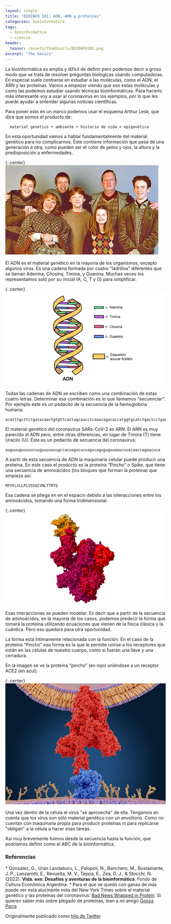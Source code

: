 ```yaml
---
layout: single
title: "BIOINFO 101: ADN, ARN y proteínas"
categories: bioinformatica
tags:
  - bioinformatica
  - ciencia
header:
  teaser: /assets/thumbnails/BIOINFO101.png
excerpt: "The basics"
---
```


La bioinformática es amplia y difícil de definir pero podemos decir a groso modo que se trata de resolver preguntas biológicas usando computadoras. En especial suele centrarse en estudiar a las moléculas, como el ADN, el ARN y las proteínas. Vamos a empezar viendo que son estas moléculas y como las podemos estudiar usando técnicas bioinformáticas. Para hacerlo más interesante voy a usar al coronavirus en los ejemplos, por lo que les puede ayudar a entender algunas noticias científicas.

Para poner esto en un marco podemos usar el esquema  Arthur Lesk, que dice que somos el producto de: 

      material genético + ambiente + historia de vida + epigenética

En esta oportunidad vamos a hablar fundamentalmente del material genético para no complicarnos. Éste contiene información que pasa de una generación a otra, como pueden ser el color de pelos y ojos, la altura y la predisposición a enfermedades.

{:.center}
![bioinfo1](/assets/img/posts/bioinfo/bioinfo1.png)

El ADN es el material genético en la mayoría de los organismos, excepto algunos virus. Es una cadena formada por cuatro “ladrillos” diferentes que se llaman Adenina, Citosina, Timina, y Guanina. Muchas veces los representamos solo por su inicial (A, C, T y G) para simplificar.

{:.center}
![bioinfo2](/assets/img/posts/bioinfo/bioinfo2.png)

Todas las cadenas de ADN se escriben como una combinación de estas cuatro letras. Determinar esa combinación es lo que llamamos “secuenciar”. Por ejemplo este es un pedacito de la secuencia de la hemoglobina humana:

    acatttgcttctgacacaactgtgttcactagcaacctcaaacagacaccatggtgcatctgactcctgaggagaagtctgccgt

El material genético del coronavirus SARs-CoV-2  es ARN. El ARN es muy parecido al ADN pero, entre otras diferencias, en lugar de Timina (T) tiene Uracilo (U). Este es un pedacito de secuencia del coronavirus:

    auguuuguuuuucuuguuuuauugccacuagucucuagucaguguguuaaucuuacaaccagaacuca

A partir de esta secuencia de ADN la maquinaria celular puede producir una proteína. En este caso el producto es la proteína “Pincho” o Spike, que tiene una secuencia de aminoácidos (los bloques que forman la proteína) que empieza así:

    MFVFLVLLPLVSSQCVNLTTRTQ

Esa cadena se pliega en en el espacio debido a las interacciones entre los aminoácidos, tomando una forma tridimensional.

{:.center}
![bioinfo3](/assets/img/posts/bioinfo/bioinfo3.png)

Esas interacciones se pueden modelar. Es decir que a partir de la secuencia de aminoácidos, en la mayoría de los casos, podemos predecir la forma que tomará la proteína utilizando ecuaciones que vienen de la física clásica y la cuántica. Pero eso quedará para otra oportunidad.

La forma está íntimamente relacionada con la función. En el caso de la proteína “Pincho” esa forma es la que le permite unirse a los receptores que están en las células de nuestro cuerpo, como si fueran una llave y una cerradura.

En la imagen se ve la proteína “pincho” (en rojo) uniéndose a un receptor ACE2 (en azul).

{:.center}
![bioinfo4](/assets/img/posts/bioinfo/bionfo4.jpeg)

Una vez dentro de la célula el virus "se aprovecha" de ella. Tengamos en cuenta que los virus son sólo material genético con un envoltorio. Como no cuentan con maquinaria propia para producir proteínas ni para replicarse "obligan"  a la célula a hacer esas tareas.

Así muy brevemente fuimos desde la secuencia hasta la función, que podríamos definir como el ABC de la bioinformática. 

<h3>Referencias</h3>
* Gonzalez, G., Uran Landaburu, L., Palopoli, N., Banchero, M., Bustamante, J. P., Lanzarotti, E., Revuelta, M. V., Teppa, E., Zea, D. J., & Stocchi, N. (2022). <strong>Vida. exe: Desafíos y aventuras de la bioinformática</strong>. Fondo de Cultura Económica Argentina.
* Para el que se quedó con ganas de más puede ver esta alucinante nota del New York Times sobre el material genético y las proteínas del coronavirus: <a href="https://www.nytimes.com/interactive/2020/04/03/science/coronavirus-genome-bad-news-wrapped-in-protein.html">Bad News Wrapped in Protein</a>. Si quieren saber más sobre plegado de proteínas, lean a mi amigo <a href="https://x.com/GonzaParra_/status/1271458402301104128?s=20">Gonza Parra</a>

Originalmente publicado como <a href="https://twitter.com/germangfeler/status/1271187214026903557">hilo de Twitter</a>
